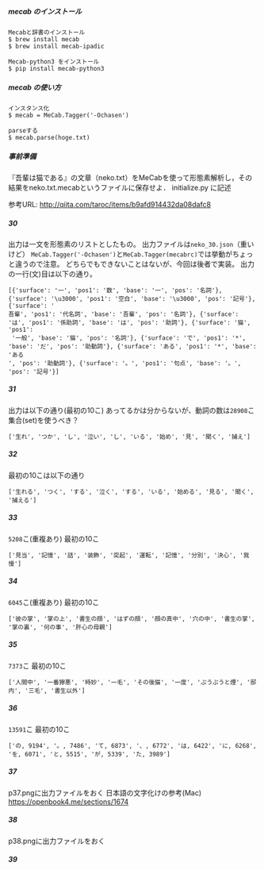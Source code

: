 ##### mecab のインストール
```
Mecabと辞書のインストール
$ brew install mecab
$ brew install mecab-ipadic

Mecab-python3 をインストール
$ pip install mecab-python3
```

##### mecab の使い方
```
インスタンス化
$ mecab = MeCab.Tagger('-Ochasen')

parseする
$ mecab.parse(hoge.txt)
```


##### 事前準備
『吾輩は猫である』の文章（neko.txt）をMeCabを使って形態素解析し，その結果をneko.txt.mecabというファイルに保存せよ．
initialize.py に記述

参考URL: http://qiita.com/taroc/items/b9afd914432da08dafc8


##### 30
出力は一文を形態素のリストとしたもの。
出力ファイルは`neko_30.json`（重いけど）
`MeCab.Tagger('-Ochasen')`と`MeCab.Tagger(mecabrc)`では挙動がちょっと違うので注意。
どちらでもできないことはないが、今回は後者で実装。
出力の一行(文)目は以下の通り。
```
[{'surface': '一', 'pos1': '数', 'base': '一', 'pos': '名詞'}, {'surface': '\u3000', 'pos1': '空白', 'base': '\u3000', 'pos': '記号'}, {'surface': '
吾輩', 'pos1': '代名詞', 'base': '吾輩', 'pos': '名詞'}, {'surface': 'は', 'pos1': '係助詞', 'base': 'は', 'pos': '助詞'}, {'surface': '猫', 'pos1':
 '一般', 'base': '猫', 'pos': '名詞'}, {'surface': 'で', 'pos1': '*', 'base': 'だ', 'pos': '助動詞'}, {'surface': 'ある', 'pos1': '*', 'base': 'ある
', 'pos': '助動詞'}, {'surface': '。', 'pos1': '句点', 'base': '。', 'pos': '記号'}]
```

##### 31
出力は以下の通り(最初の10こ)
あってるかは分からないが、動詞の数は`28908`こ
集合(set)を使うべき？
```
['生れ', 'つか', 'し', '泣い', 'し', 'いる', '始め', '見', '聞く', '捕え']
```


##### 32
最初の10こは以下の通り
```
['生れる', 'つく', 'する', '泣く', 'する', 'いる', '始める', '見る', '聞く', '捕える']
```

##### 33
`5208`こ(重複あり)
最初の10こ
```
['見当', '記憶', '話', '装飾', '突起', '運転', '記憶', '分別', '決心', '我慢']
```

##### 34
`6045`こ(重複あり)
最初の10こ
```
['彼の掌', '掌の上', '書生の顔', 'はずの顔', '顔の真中', '穴の中', '書生の掌', '掌の裏', '何の事', '肝心の母親']
```


##### 35
`7373`こ
最初の10こ
```
['人間中', '一番獰悪', '時妙', '一毛', 'その後猫', '一度', 'ぷうぷうと煙', '邸内', '三毛', '書生以外']
```


##### 36
`13591`こ
最初の10こ
```
['の, 9194', '。, 7486', 'て, 6873', '、, 6772', 'は, 6422', 'に, 6268', 'を, 6071', 'と, 5515', 'が, 5339', 'た, 3989']
```

##### 37
p37.pngに出力ファイルをおく
日本語の文字化けの参考(Mac)
https://openbook4.me/sections/1674

##### 38
p38.pngに出力ファイルをおく

##### 39
